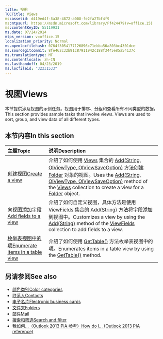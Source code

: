 ```yaml
---
title: 视图
TOCTitle: Views
ms:assetid: d419ed4f-8a38-4872-a008-fe2fa27bf4f9
ms:mtpsurl: https://msdn.microsoft.com/library/Ff424479(v=office.15)
ms:contentKeyID: 55119931
ms.date: 07/24/2014
mtps_version: v=office.15
localization_priority: Normal
ms.openlocfilehash: 0764f3054177126896c71ebba56a803bc4301dce
ms.sourcegitcommit: 8fe462c32b91c87911942c188f3445e85a54137c
ms.translationtype: MT
ms.contentlocale: zh-CN
ms.lasthandoff: 04/23/2019
ms.locfileid: "32331533"
---
```

# <a name="views"></a><span data-ttu-id="56387-102">视图</span><span class="sxs-lookup"><span data-stu-id="56387-102">Views</span></span>

<span data-ttu-id="56387-p101">本节提供涉及视图的示例任务。视图用于排序、分组和查看所有不同类型的数据。</span><span class="sxs-lookup"><span data-stu-id="56387-p101">This section provides sample tasks that involve views. Views are used to sort, group, and view data of all different types.</span></span>

## <a name="in-this-section"></a><span data-ttu-id="56387-105">本节内容</span><span class="sxs-lookup"><span data-stu-id="56387-105">In this section</span></span>

|<span data-ttu-id="56387-106">主题</span><span class="sxs-lookup"><span data-stu-id="56387-106">Topic</span></span>|<span data-ttu-id="56387-107">说明</span><span class="sxs-lookup"><span data-stu-id="56387-107">Description</span></span>|
|:----|:----------|
|[<span data-ttu-id="56387-108">创建视图</span><span class="sxs-lookup"><span data-stu-id="56387-108">Create a view</span></span>](how-to-create-a-view.md)  |<span data-ttu-id="56387-109">介绍了如何使用 [Views](https://msdn.microsoft.com/library/bb644226\(v=office.15\)) 集合的 [Add(String, OlViewType, OlViewSaveOption)](https://msdn.microsoft.com/library/bb643986\(v=office.15\)) 方法创建 [Folder](https://msdn.microsoft.com/library/bb645774\(v=office.15\)) 对象的视图。</span><span class="sxs-lookup"><span data-stu-id="56387-109">Uses the [Add(String, OlViewType, OlViewSaveOption)](https://msdn.microsoft.com/library/bb643986\(v=office.15\)) method of the [Views](https://msdn.microsoft.com/library/bb644226\(v=office.15\)) collection to create a view for a [Folder](https://msdn.microsoft.com/library/bb645774\(v=office.15\)) object.</span></span>|
|[<span data-ttu-id="56387-110">向视图添加字段</span><span class="sxs-lookup"><span data-stu-id="56387-110">Add fields to a view</span></span>](how-to-add-fields-to-a-view.md)  |<span data-ttu-id="56387-111">介绍了如何自定义视图，具体方法是使用 [ViewFields](https://msdn.microsoft.com/library/bb645950\(v=office.15\)) 集合的 [Add(String)](https://msdn.microsoft.com/library/bb646040\(v=office.15\)) 方法将字段添加到视图中。</span><span class="sxs-lookup"><span data-stu-id="56387-111">Customizes a view by using the [Add(String)](https://msdn.microsoft.com/library/bb646040\(v=office.15\)) method of the [ViewFields](https://msdn.microsoft.com/library/bb645950\(v=office.15\)) collection to add fields to a view.</span></span>|
|[<span data-ttu-id="56387-112">枚举表视图中的项</span><span class="sxs-lookup"><span data-stu-id="56387-112">Enumerate items in a table view</span></span>](how-to-enumerate-items-in-a-table-view.md)  |<span data-ttu-id="56387-113">介绍了如何使用 [GetTable()](https://msdn.microsoft.com/library/ff184699\(v=office.15\)) 方法枚举表视图中的项。</span><span class="sxs-lookup"><span data-stu-id="56387-113">Enumerates items in a table view by using the [GetTable()](https://msdn.microsoft.com/library/ff184699\(v=office.15\)) method.</span></span>|

## <a name="see-also"></a><span data-ttu-id="56387-114">另请参阅</span><span class="sxs-lookup"><span data-stu-id="56387-114">See also</span></span>

- [<span data-ttu-id="56387-115">颜色类别</span><span class="sxs-lookup"><span data-stu-id="56387-115">Color categories</span></span>](color-categories.md)
- [<span data-ttu-id="56387-116">联系人</span><span class="sxs-lookup"><span data-stu-id="56387-116">Contacts</span></span>](contacts.md)
- [<span data-ttu-id="56387-117">电子名片</span><span class="sxs-lookup"><span data-stu-id="56387-117">Electronic business cards</span></span>](electronic-business-cards.md)
- [<span data-ttu-id="56387-118">文件夹</span><span class="sxs-lookup"><span data-stu-id="56387-118">Folders</span></span>](folders.md)
- [<span data-ttu-id="56387-119">邮件</span><span class="sxs-lookup"><span data-stu-id="56387-119">Mail</span></span>](mail.md)
- [<span data-ttu-id="56387-120">搜索和筛选</span><span class="sxs-lookup"><span data-stu-id="56387-120">Search and filter</span></span>](search-and-filter.md)
- [<span data-ttu-id="56387-121">我如何...（Outlook 2013 PIA 参考）</span><span class="sxs-lookup"><span data-stu-id="56387-121">How do I... (Outlook 2013 PIA reference)</span></span>](how-do-i-outlook-2013-pia-reference.md)

